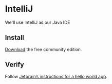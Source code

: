 # IntelliJ

We'll use IntelliJ as our Java IDE

## Install

[Download](https://www.jetbrains.com/idea/download/) the free community edition. 

## Verify 

Follow [Jetbrain’s instructions for a hello world app](https://www.jetbrains.com/idea/help/creating-and-running-your-first-java-application.html).